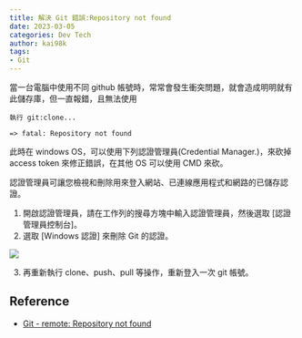```yaml
---
title: 解決 Git 錯誤:Repository not found
date: 2023-03-05    
categories: Dev Tech
author: kai98k
tags:
- Git
---
```


當一台電腦中使用不同 github 帳號時，常常會發生衝突問題，就會造成明明就有此儲存庫，但一直報錯，且無法使用

```
執行 git:clone...

=> fatal: Repository not found
```

此時在 windows OS，可以使用下列認證管理員(Credential Manager.)，來砍掉 access token 來修正錯誤，在其他 OS 可以使用 CMD 來砍。

認證管理員可讓您檢視和刪除用來登入網站、已連線應用程式和網路的已儲存認證。

1. 開啟認證管理員，請在工作列的搜尋方塊中輸入認證管理員，然後選取 [認證管理員控制台]。
2. 選取 [Windows 認證] 來刪除 Git 的認證。

![](https://i.imgur.com/6zCMAl0.png)

3. 再重新執行 clone、push、pull 等操作，重新登入一次 git 帳號。

## Reference
- [Git - remote: Repository not found](https://stackoverflow.com/questions/37813568/git-remote-repository-not-found)